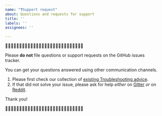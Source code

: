 ```yaml
---
name: "❓Support request"
about: Questions and requests for support
title: ''
labels: ''
assignees: ''

---
```


:stop_sign::stop_sign::stop_sign::stop_sign::stop_sign::stop_sign::stop_sign::stop_sign::stop_sign::stop_sign::stop_sign::stop_sign::stop_sign::stop_sign::stop_sign::stop_sign::stop_sign::stop_sign::stop_sign::stop_sign::stop_sign::stop_sign::stop_sign::stop_sign::stop_sign::stop_sign::stop_sign::stop_sign:

Please **do not** file questions or support requests on the GitHub issues tracker.

You can get your questions answered using other communication channels.

1. Please first check our collection of [existing Troubleshooting advice](https://bkimminich.gitbooks.io/pwning-owasp-juice-shop/content/appendix/troubleshooting.html).
2. If that did not solve your issue, please ask for help _either_ on [Gitter](https://gitter.im/bkimminich/juice-shop) _or_ on [Reddit](https://www.reddit.com/r/owasp_juiceshop).

Thank you!

:stop_sign::stop_sign::stop_sign::stop_sign::stop_sign::stop_sign::stop_sign::stop_sign::stop_sign::stop_sign::stop_sign::stop_sign::stop_sign::stop_sign::stop_sign::stop_sign::stop_sign::stop_sign::stop_sign::stop_sign::stop_sign::stop_sign::stop_sign::stop_sign::stop_sign::stop_sign::stop_sign::stop_sign:
